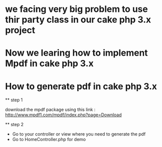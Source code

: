 # we facing very big problem to use thir party class in our cake php 3.x project
# Now we learing how to implement Mpdf in cake php 3.x
# How to generate pdf in cake php 3.x

** step 1

download the mpdf package using this link    :  http://www.mpdf1.com/mpdf/index.php?page=Download

** step 2
* Go to your controller or view where you need to generate the pdf
* Go to HomeController.php for demo
